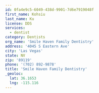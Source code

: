 ```yaml
---
id: 0fa4e9c5-6049-438d-9901-7d6e7919048f
first_name: Kohsiu
last_name: Ku
license: DDS
services:
  - dentist
category: Dentists
org_name: 'Smile Haven Family Dentistry'
address: '4045 S Eastern Ave'
city: 'Las Vegas'
state: NV
zip: '89119'
phone: '(702) 892-9878'
title: 'Smile Haven Family Dentistry'
_geoloc:
  lat: 36.1653
  lng: -115.116
---
```

